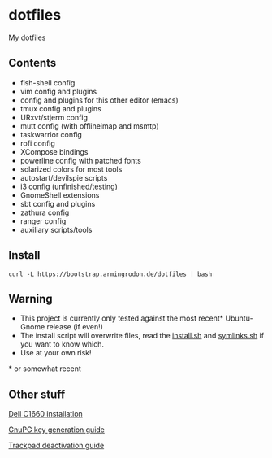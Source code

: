 # dotfiles
My dotfiles

## Contents
* fish-shell config
* vim config and plugins
* config and plugins for this other editor (emacs)
* tmux config and plugins
* URxvt/stjerm config
* mutt config (with offlineimap and msmtp)
* taskwarrior config
* rofi config
* XCompose bindings
* powerline config with patched fonts
* solarized colors for most tools
* autostart/devilspie scripts
* i3 config (unfinished/testing)
* GnomeShell extensions
* sbt config and plugins
* zathura config
* ranger config
* auxiliary scripts/tools

## Install
`curl -L https://bootstrap.armingrodon.de/dotfiles | bash`

## Warning
* This project is currently only tested against the most recent\* Ubuntu-Gnome release (if even!)
* The install script will overwrite files,
  read the [install.sh](install.sh) and
  [symlinks.sh](symlinks.sh) if you want to know which.
* Use at your own risk!

\* or somewhat recent

## Other stuff
[Dell C1660 installation](doc/Dell_C1660.md)

[GnuPG key generation guide](doc/gpg.md)

[Trackpad deactivation guide](doc/trackpad.md)
